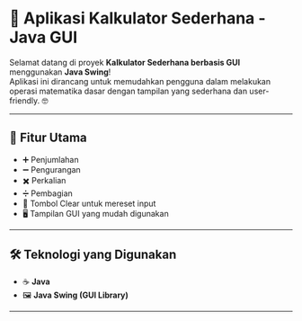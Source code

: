 # 🧮 Aplikasi Kalkulator Sederhana - Java GUI

Selamat datang di proyek **Kalkulator Sederhana berbasis GUI** menggunakan **Java Swing**!  
Aplikasi ini dirancang untuk memudahkan pengguna dalam melakukan operasi matematika dasar dengan tampilan yang sederhana dan user-friendly. 🤓

---

## 🎯 Fitur Utama

- ➕ Penjumlahan  
- ➖ Pengurangan  
- ✖️ Perkalian  
- ➗ Pembagian  
- 🧼 Tombol Clear untuk mereset input  
- 🖥️ Tampilan GUI yang mudah digunakan

---

## 🛠️ Teknologi yang Digunakan

- ☕ **Java**
- 🖼️ **Java Swing (GUI Library)**

---


